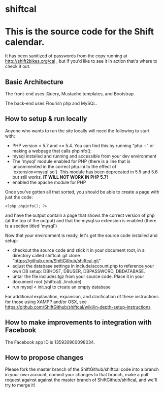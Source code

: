 # shiftcal

This is the source code for the Shift calendar.
===============================================

It has been sanitized of passwords from the copy running at http://shift2bikes.org/cal , but if you'd like to see it in action that's where to check it out.

Basic Architecture
------------------

The front-end uses jQuery, Mustache templates, and Bootstrap.

The back-end uses Flourish php and MySQL.

How to setup & run locally
--------------------------

Anyone who wants to run the site locally will need the following to start with:

- PHP version < 5.7 and >= 5.4.   You can find this by running "php -i" or making a webpage that calls phpinfo();
- mysql installed and running and accessible from your dev environment
- The 'mysql' module enabled for PHP (there is a line that is uncommented in the correct php.ini to the effect of 'extension=mysql.so').  This module has been deprecated in 5.5 and 5.6 but still works.  **IT WILL NOT WORK IN PHP 5.7!**
- enabled the apache module for PHP 

Once you've gotten all that sorted, you should be able to create a page with just the code:

```
<?php phpinfo(); ?>
```

and have the output contain a page that shows the correct version of php (at the top of the output) and that the mysql.so extension is enabled (there is a section titled 'mysql')

Now that your environment is ready, let's get the source code installed and setup:

- checkout the source code and stick it in your document root, in a directory called shiftcal:  git clone "https://github.com/ShiftGithub/shiftcal.git"
- adjust the database settings in include/account.php to reference your own DB setup:  DBHOST, DBUSER, DBPASSWORD, DBDATABASE.
- untar the file includes.tgz from your source code.  Place it in your document root (shiftcal/../include)
- run mysql < init.sql to create an empty database

For additional explanation, expansion, and clarification of these instructions for those using XAMPP and/or OSX, see https://github.com/ShiftGithub/shiftcal/wiki/in-depth-setup-instructions

How to make improvements to integration with Facebook  
-----------------------------------------------------

The Facebook app ID is 135930960098034. 

How to propose changes
----------------------

Please fork the master branch of the ShiftGithub/shiftcal code into a branch in your own account, commit your changes to that branch, make a pull request against against the master branch of ShiftGithub/shiftcal, and we'll try to merge it!

